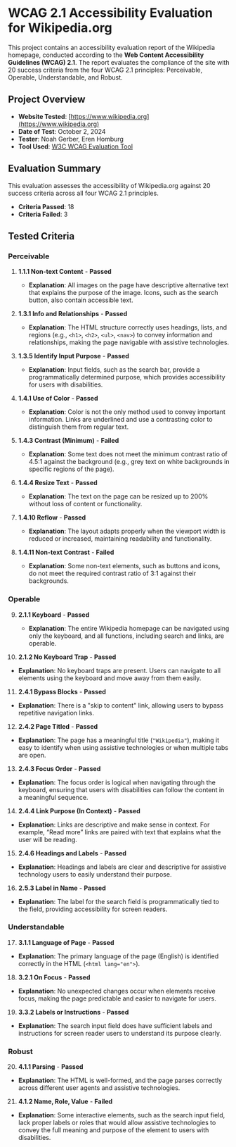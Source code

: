 # **WCAG 2.1 Accessibility Evaluation for Wikipedia.org**

This project contains an accessibility evaluation report of the Wikipedia homepage, conducted according to the **Web Content Accessibility Guidelines (WCAG) 2.1**. The report evaluates the compliance of the site with 20 success criteria from the four WCAG 2.1 principles: Perceivable, Operable, Understandable, and Robust.

## **Project Overview**

- **Website Tested**: [https://www.wikipedia.org](https://www.wikipedia.org)
- **Date of Test**: October 2, 2024
- **Tester**: Noah Gerber, Eren Homburg
- **Tool Used**: [W3C WCAG Evaluation Tool](https://www.w3.org/WAI/eval/report-tool/)

## **Evaluation Summary**

This evaluation assesses the accessibility of Wikipedia.org against 20 success criteria across all four WCAG 2.1 principles.

- **Criteria Passed**: 18
- **Criteria Failed**: 3

## **Tested Criteria**

### **Perceivable**

1. **1.1.1 Non-text Content** - **Passed**

   - **Explanation**: All images on the page have descriptive alternative text that explains the purpose of the image. Icons, such as the search button, also contain accessible text.

2. **1.3.1 Info and Relationships** - **Passed**

   - **Explanation**: The HTML structure correctly uses headings, lists, and regions (e.g., `<h1>`, `<h2>`, `<ul>`, `<nav>`) to convey information and relationships, making the page navigable with assistive technologies.

3. **1.3.5 Identify Input Purpose** - **Passed**

   - **Explanation**: Input fields, such as the search bar, provide a programmatically determined purpose, which provides accessibility for users with disabilities.

4. **1.4.1 Use of Color** - **Passed**

   - **Explanation**: Color is not the only method used to convey important information. Links are underlined and use a contrasting color to distinguish them from regular text.

5. **1.4.3 Contrast (Minimum)** - **Failed**

   - **Explanation**: Some text does not meet the minimum contrast ratio of 4.5:1 against the background (e.g., grey text on white backgrounds in specific regions of the page).

6. **1.4.4 Resize Text** - **Passed**

   - **Explanation**: The text on the page can be resized up to 200% without loss of content or functionality.

7. **1.4.10 Reflow** - **Passed**

   - **Explanation**: The layout adapts properly when the viewport width is reduced or increased, maintaining readability and functionality.

8. **1.4.11 Non-text Contrast** - **Failed**
   - **Explanation**: Some non-text elements, such as buttons and icons, do not meet the required contrast ratio of 3:1 against their backgrounds.

### **Operable**

9. **2.1.1 Keyboard** - **Passed**

   - **Explanation**: The entire Wikipedia homepage can be navigated using only the keyboard, and all functions, including search and links, are operable.

10. **2.1.2 No Keyboard Trap** - **Passed**

- **Explanation**: No keyboard traps are present. Users can navigate to all elements using the keyboard and move away from them easily.

11. **2.4.1 Bypass Blocks** - **Passed**

- **Explanation**: There is a "skip to content" link, allowing users to bypass repetitive navigation links.

12. **2.4.2 Page Titled** - **Passed**

- **Explanation**: The page has a meaningful title (`"Wikipedia"`), making it easy to identify when using assistive technologies or when multiple tabs are open.

13. **2.4.3 Focus Order** - **Passed**

- **Explanation**: The focus order is logical when navigating through the keyboard, ensuring that users with disabilities can follow the content in a meaningful sequence.

14. **2.4.4 Link Purpose (In Context)** - **Passed**

- **Explanation**: Links are descriptive and make sense in context. For example, “Read more” links are paired with text that explains what the user will be reading.

15. **2.4.6 Headings and Labels** - **Passed**

- **Explanation**: Headings and labels are clear and descriptive for assistive technology users to easily understand their purpose.

16. **2.5.3 Label in Name** - **Passed**

- **Explanation**: The label for the search field is programmatically tied to the field, providing accessibility for screen readers.

### **Understandable**

17. **3.1.1 Language of Page** - **Passed**

- **Explanation**: The primary language of the page (English) is identified correctly in the HTML (`<html lang="en">`).

18. **3.2.1 On Focus** - **Passed**

- **Explanation**: No unexpected changes occur when elements receive focus, making the page predictable and easier to navigate for users.

19. **3.3.2 Labels or Instructions** - **Passed**

- **Explanation**: The search input field does have sufficient labels and instructions for screen reader users to understand its purpose clearly.

### **Robust**

20. **4.1.1 Parsing** - **Passed**

- **Explanation**: The HTML is well-formed, and the page parses correctly across different user agents and assistive technologies.

21. **4.1.2 Name, Role, Value** - **Failed**

- **Explanation**: Some interactive elements, such as the search input field, lack proper labels or roles that would allow assistive technologies to convey the full meaning and purpose of the element to users with disabilities.
